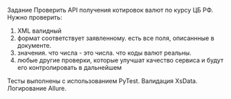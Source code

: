Задание
Проверить API получения котировок валют по курсу ЦБ РФ.
Нужно проверить:
1. XML валидный
2. формат соответствует заявленному. есть все поля, описаннные в документе.
3. значения. что числа - это числа. что коды валют реальны.
4. любые другие проверки, которые улучшат качество сервиса и будут его контролировать в дальнейшем

Тесты выполнены с использованием PyTest.
Валидация XsData.
Логирование Allure.